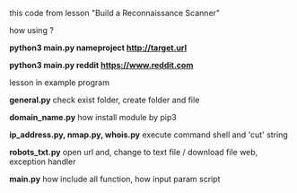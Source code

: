 this code from lesson "Build a Reconnaissance Scanner"

how using ?

**python3 main.py nameproject http://target.url**

**python3 main.py reddit https://www.reddit.com**

lesson in example program

__general.py__ check exist folder, create folder and file

__domain_name.py__ how install module by pip3

__ip_address.py, nmap.py, whois.py__ execute command shell and 'cut' string

__robots_txt.py__ open url and, change to text file / download file web, exception handler

__main.py__ how include all function, how input param script

